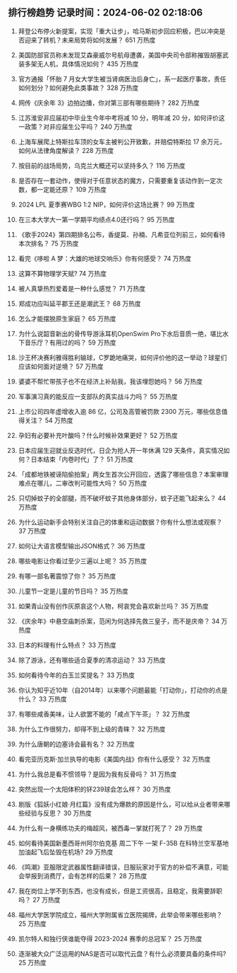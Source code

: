 
## 排行榜趋势 记录时间：2024-06-02 02:18:06
  
  1. 拜登公布停火新提案，实现「重大让步」，哈马斯初步回应积极，巴以冲突是否迎来了转机？未来局势将如何发展？ 651 万热度
    
  2. 美国防部官员称未发现艾森豪威尔号航母遭袭，美国中央司令部称摧毁胡塞武装多架无人机，具体情况如何？ 435 万热度
    
  3. 官方通报「怀胎 7 月女大学生被当肾病医治后身亡」，系一起医疗事故，责任如何划分？如何避免此类事故？ 328 万热度
    
  4. 网传《庆余年 3》边拍边播，你对第三部有哪些期待？ 282 万热度
    
  5. 江苏淮安非应届初中毕业生今年中考将减 10 分，明年减 20 分，如何评价这一政策？对非应届生公平吗？ 240 万热度
    
  6. 上海车展爬上特斯拉车顶的女车主被判公开致歉，并赔偿特斯拉 17 余万元，如何从法律角度解读？ 228 万热度
    
  7. 按目前的战场局势，乌克兰大概还可以坚持多久？ 116 万热度
    
  8. 是否存在一套动作，使得对于任意状态的魔方，只需要重复该动作到一定次数，都一定能还原？ 109 万热度
    
  9. 2024 LPL 夏季赛WBG 1:2 NIP，如何评价这场比赛？ 99 万热度
    
  10. 在三本大学大一第一学期平均绩点4.0还行吗？ 95 万热度
    
  11. 《歌手2024》第四期排名公布，香缇莫、孙楠、凡希亚位列前三，如何看待本次排名？ 75 万热度
    
  12. 看完《哆啦 A 梦：大雄的地球交响乐》你有何感受？ 74 万热度
    
  13. 这算不算物理学天赋? 74 万热度
    
  14. 被人真挚热烈爱着是一种什么感觉？ 71 万热度
    
  15. 郑成功应叫延平郡王还是潮武王？ 68 万热度
    
  16. 怎么才能摆脱原生家庭？ 65 万热度
    
  17. 为什么说韶音新出的骨传导游泳耳机OpenSwim Pro下水后音质一绝，堪比水下音乐厅？有用过的吗？ 59 万热度
    
  18. 沙王杯决赛利雅得胜利输球，C罗跪地痛哭，如何评价他的这一举动？球星们应该如何面对逆境？ 57 万热度
    
  19. 婆婆不帮忙带孩子也不在经济上补贴我，我该埋怨她吗？ 56 万热度
    
  20. 军事演习真的能反应一支部队的真实战斗力吗？ 55 万热度
    
  21. 上市公司四年虚增收入逾 86 亿，公司及高管被罚款 2300 万元，哪些信息值得关注？ 54 万热度
    
  22. 孕妇有必要补充叶酸吗？什么时候补效果更好？ 52 万热度
    
  23. 日本应届生迎就业反选时代，日企为抢人开一年休满 129 天条件，真实情况如何？日本结束「内卷时代」了？ 51 万热度
    
  24. 「成都地铁被诬陷偷拍案」两女生首次公开回应，透露了哪些信息？本案审理难点在哪儿，二审改判可能性大吗？ 50 万热度
    
  25. 只切掉蚊子的全部腿，而不破坏蚊子其他身体部分，蚊子还能飞起来么？ 44 万热度
    
  26. 为什么运动新手会特别关注自己的体重和运动数据？你有什么想法或观察？ 37 万热度
    
  27. 如何让大语言模型输出JSON格式？ 36 万热度
    
  28. 哪些电影让你看过至少三遍以上呢？ 35 万热度
    
  29. 有哪一部名著震惊了你？ 35 万热度
    
  30. 儿童节一定是儿童的节日吗？ 35 万热度
    
  31. 如果青山没有创作灰原哀这个人物，柯哀党会喜欢新兰吗？ 35 万热度
    
  32. 《庆余年》中悬空庙刺杀案，范闲为何选择先救三皇子，而不是庆帝？ 34 万热度
    
  33. 日本的料理有什么特点？ 33 万热度
    
  34. 除了游泳，还有哪些适合夏季的清凉运动？ 33 万热度
    
  35. 如何看待今年的白玉兰奖提名？ 33 万热度
    
  36. 你认为知乎近10年（自2014年）以来哪个问题最能「打动你」，打动你的点是什么？ 33 万热度
    
  37. 有哪些咸香美味，让人欲罢不能的「咸点下午茶」？ 32 万热度
    
  38. 为什么工作很努力，却得不到上级的青睐？ 32 万热度
    
  39. 为什么唐朝的边塞诗会最有名？ 32 万热度
    
  40. 看完亚历克斯·加兰执导的电影《美国内战》你有什么感受？ 32 万热度
    
  41. 为什么我总是看不惯领导？是因为我有反骨吗？ 31 万热度
    
  42. 突然出现一个太阳体积的钚239球会怎么样？ 30 万热度
    
  43. 剧版《狐妖小红娘·月红篇》没有成为爆款的原因是什么，可以给从业者带来哪些经验与反思？ 30 万热度
    
  44. 为什么有一身横练功夫的梅超风，被西毒一掌就打死了？ 29 万热度
    
  45. 如何看待美国新墨西哥州阿尔伯克基 周二下午 一架 F-35B 在科特兰空军基地加油起飞后坠毁在机场? 29 万热度
    
  46. 《鸣潮》亚服限定武器属性翻译错误，日服玩家对于官方的补偿不满意，可能会举报到消费厅，会有怎样的后果？ 28 万热度
    
  47. 我在岗位上学不到东西，也没有成长，但是工资很高，且稳定，我需要辞职吗？ 27 万热度
    
  48. 福州大学医学院成立，福州大学附属省立医院揭牌，此举会带来哪些影响？ 25 万热度
    
  49. 凯尔特人和独行侠谁能夺得 2023-2024 赛季的总冠军？ 25 万热度
    
  50. 逐渐被大众广泛运用的NAS是否可以取代云盘？有什么必须要具备的条件吗? 25 万热度
    